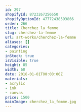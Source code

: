 ```yaml
---
id: 297
shopifyId: 8723267256650
shopifyOptionId: 47772438593866
order: 266
title: Cherchez la femme
slug: cherchez-la-femme
url: art-works/cherchez-la-femme
aliases: []
categories:
- painting
inStock: true
isVisible: true
height: 85
width: 60
date: 2018-01-01T00:00:00Z
materials:
- acrylic
- ink
- canvas
price: 1500
mainImage: cherchez_la_femme.jpg
---
```

